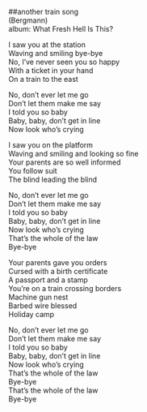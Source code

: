 ##another train song  
(Bergmann)  
album: What Fresh Hell Is This?  
  
I saw you at the station  
Waving and smiling bye-bye  
No, I&rsquo;ve never seen you so happy  
With a ticket in your hand  
On a train to the east  
  
No, don&rsquo;t ever let me go  
Don&rsquo;t let them make me say  
I told you so baby  
Baby, baby, don&rsquo;t get in line  
Now look who&rsquo;s crying  
  
I saw you on the platform  
Waving and smiling and looking so fine  
Your parents are so well informed  
You follow suit  
The blind leading the blind  
  
No, don&rsquo;t ever let me go  
Don&rsquo;t let them make me say  
I told you so baby  
Baby, baby, don&rsquo;t get in line  
Now look who&rsquo;s crying  
That&rsquo;s the whole of the law  
Bye-bye  
  
Your parents gave you orders  
Cursed with a birth certificate  
A passport and a stamp  
You&rsquo;re on a train crossing borders  
Machine gun nest   
Barbed wire blessed   
Holiday camp  
  
No, don&rsquo;t ever let me go  
Don&rsquo;t let them make me say  
I told you so baby  
Baby, baby, don&rsquo;t get in line  
Now look who&rsquo;s crying  
That&rsquo;s the whole of the law  
Bye-bye   
That&rsquo;s the whole of the law  
Bye-bye  
